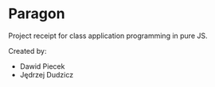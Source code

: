 # Paragon

Project receipt for class application programming in pure JS.

Created by:
- Dawid Piecek
- Jędrzej Dudzicz
